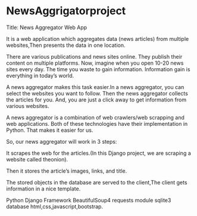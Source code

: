 # NewsAggrigatorproject
Title:  News Aggregator Web App

It is a web application which aggregates data (news articles) from multiple websites,Then presents the data in one location.

There are various publications and news sites online. They publish their content on multiple platforms. Now, imagine when you open 10-20 news sites every day. The time you waste to gain information. Information gain is everything in today’s world.

A news aggregator makes this task easier.In a news aggregator, you can select the websites you want to follow. Then the news aggregator collects the articles for you. And, you are just a click away to get information from various websites.

A news aggregator is a combination of web crawlers/web scrapping and web applications. Both of these technologies have their implementation in Python. That makes it easier for us.

So, our news aggregator will work in 3 steps:

It scrapes the web for the articles.(In this Django project, we are scraping a website called theonion).

Then it stores the article’s images, links, and title.

The stored objects in the database are served to the client,The client gets information in a nice template.


Python
Django Framework
BeautifulSoup4
requests module
sqlite3 database
html,css,javascript,bootstrap.
